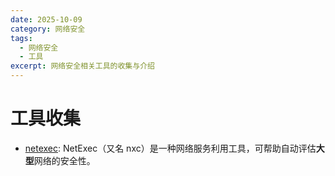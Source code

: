 ```yaml
---
date: 2025-10-09
category: 网络安全
tags:
  - 网络安全
  - 工具
excerpt: 网络安全相关工具的收集与介绍
---
```


# 工具收集

- [netexec](https://www.netexec.wiki/): NetExec（又名 nxc）是一种网络服务利用工具，可帮助自动评估**大型**网络的安全性。